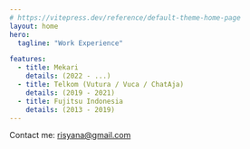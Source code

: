 ```yaml
---
# https://vitepress.dev/reference/default-theme-home-page
layout: home
hero:
  tagline: "Work Experience" 

features:
  - title: Mekari
    details: (2022 - ...) 
  - title: Telkom (Vutura / Vuca / ChatAja) 
    details: (2019 - 2021) 
  - title: Fujitsu Indonesia 
    details: (2013 - 2019)
---
```



Contact me: [risyana@gmail.com][mailto] 

[mailto]: mailto:risyana@gmail.com
